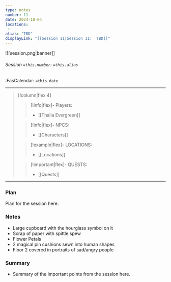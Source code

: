 ```yaml
---
type: notes
number: 11
date: 2024-10-04
locations:
 - 
alias: "TBD"
displayLink: "[[Session 11|Session 11:  TBD]]"
---
```


![[session.png|banner]]
###### Session `=this.number`: `=this.alias`
<span class="sub2">:FasCalendar: `=this.date` </span>
___

> [!column|flex 4]
> 
>> [!info|flex]- Players:
>> - [[Thalia Evergreen]]
> 
>> [!info|flex]- NPCS:
>> - [[Characters]]
>
>> [!example|flex]- LOCATIONS:
>> - [[Locations]]
>
>> [!important|flex]- QUESTS:
>> - [[Quests]]

---

### Plan
Plan for the session here.

### Notes
- Large cupboard with the hourglass symbol on it
- Scrap of paper with spittle spew
- Flower Petals
- 2 magical pin cushions sewn into human shapes
- Floor 2 covered in portraits of sad/angry people

### Summary
- Summary of the important points from the session here.


